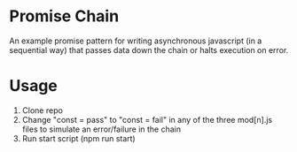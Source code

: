 # Promise Chain
An example promise pattern for writing asynchronous javascript (in a sequential way) that passes data down the chain or halts execution on error.

# Usage
1. Clone repo
2. Change "const = pass" to "const = fail" in any of the three mod[n].js files to simulate an error/failure in the chain
3. Run start script (npm run start)
